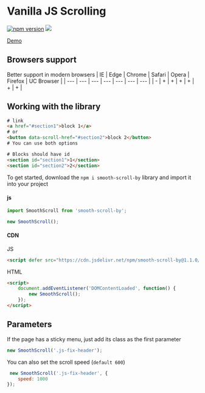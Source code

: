 # Vanilla JS Scrolling

[![npm version](https://badge.fury.io/js/smooth-scroll-by.svg)](https://www.npmjs.com/package/smooth-scroll-by)
[![](https://data.jsdelivr.com/v1/package/npm/smooth-scroll-by/badge)](https://www.jsdelivr.com/package/npm/smooth-scroll-by)

 [Demo](https://emorozov.top/app/smooth-scroll/ )
## Browsers support
Better support in modern browsers
 | IE | Edge | Chrome | Safari | Opera | Firefox | UC Browser |
| --- | --- | --- | --- | --- | --- | --- |
| - | + | + | + | + | + | + |


## Working with the library
```html
# link
<a href="#section1">block 1</a>
# or
<button data-scroll-href="#section2">block 2</button>
# You can use both options

# Blocks should have id
<section id="section1">1</section>
<section id="section2">2</section>
```

To get started, download the `npm i smooth-scroll-by` library and import it into your project

#### js
```javascript
import SmoothScroll from 'smooth-scroll-by';

new SmoothScroll();
```
#### CDN
JS
```html
<script defer src="https://cdn.jsdelivr.net/npm/smooth-scroll-by@1.1.0/dist/index.js"></script>
```
HTML
```html
<script>
    document.addEventListener('DOMContentLoaded', function() {
        new SmoothScroll();
    });
</script>
```

## Parameters

If the page has a sticky menu, just add its class as the first parameter

```javascript
new SmoothScroll('.js-fix-header');
```

You can also set the scroll speed (`default 600`)
```javascript
 new SmoothScroll('.js-fix-header', {
    speed: 1000
});
```
